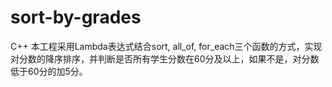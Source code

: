 # sort-by-grades
C++
本工程采用Lambda表达式结合sort, all_of, for_each三个函数的方式，实现对分数的降序排序，并判断是否所有学生分数在60分及以上，如果不是，对分数低于60分的加5分。
